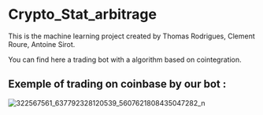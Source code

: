 # Crypto_Stat_arbitrage

This is the machine learning project created by Thomas Rodrigues, Clement Roure, Antoine Sirot.

You can find here a trading bot with a algorithm based on cointegration.

## Exemple of trading on coinbase by our bot :
![322567561_637792328120539_5607621808435047282_n](https://user-images.githubusercontent.com/113580716/215911928-90b61cb9-885b-4381-9f9a-525c309ff9ef.png)
